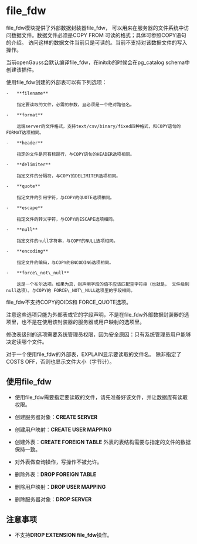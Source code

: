 # file\_fdw<a name="ZH-CN_TOPIC_0272283427"></a>

file\_fdw模块提供了外部数据封装器file\_fdw， 可以用来在服务器的文件系统中访问数据文件。数据文件必须是COPY FROM 可读的格式；具体可参照COPY语句的介绍。
访问这样的数据文件当前只是可读的。当前不支持对该数据文件的写入操作。

当前openGauss会默认编译file\_fdw，在initdb的时候会在pg\_catalog schema中创建该插件。

使用file_fdw创建的外部表可以有下列选项：
	
	-   **filename**

        指定要读取的文件，必需的参数，且必须是一个绝对路径名。
    
    -   **format**

        远端server的文件格式，支持text/csv/binary/fixed四种格式，和COPY语句的FORMAT选项相同。
        
    -   **header**

        指定的文件是否有标题行，与COPY语句的HEADER选项相同。

	-   **delimiter**
	
	    指定文件的分隔符，与COPY的DELIMITER选项相同。

	-   **quote**
	
		指定文件的引用字符，与COPY的QUOTE选项相同。

	-   **escape**
	
	    指定文件的转义字符，与COPY的ESCAPE选项相同。

	-   **null**
	
        指定文件的null字符串，与COPY的NULL选项相同。

	-   **encoding**
	
	    指定文件的编码，与COPY的ENCODING选项相同。

	-   **force\_not\_null**
		
		这是一个布尔选项。如果为真，则声明字段的值不应该匹配空字符串（也就是， 文件级别null选项）。与COPY的 FORCE\_NOT\_NULL选项里的字段相同。
		
file\_fdw不支持COPY的OIDS和 FORCE_QUOTE选项。

注意这些选项只能为外部表或它的字段声明，不是在file\_fdw外部数据封装器的选项里，也不是在使用该封装器的服务器或用户映射的选项里。

修改表级别的选项需要系统管理员权限，因为安全原因：只有系统管理员用户能够决定读哪个文件。

对于一个使用file_fdw的外部表，EXPLAIN显示要读取的文件名。 除非指定了COSTS OFF，否则也显示文件大小（字节计）。

## 使用file\_fdw<a name="section1776874817393"></a>

-   使用file\_fdw需要指定要读取的文件，请先准备好该文件，并让数据库有读取权限。

-   创建服务器对象：**CREATE SERVER**

-   创建用户映射：**CREATE USER MAPPING**

-   创建外表：**CREATE FOREIGN TABLE**  外表的表结构需要与指定的文件的数据保持一致。

-   对外表做查询操作，写操作不被允许。

-   删除外表：**DROP FOREIGN TABLE**

-   删除用户映射：**DROP USER MAPPING**

-   删除服务器对象：**DROP SERVER**

## 注意事项<a name="section17197204403"></a>

-   不支持**DROP EXTENSION file_fdw**操作。



